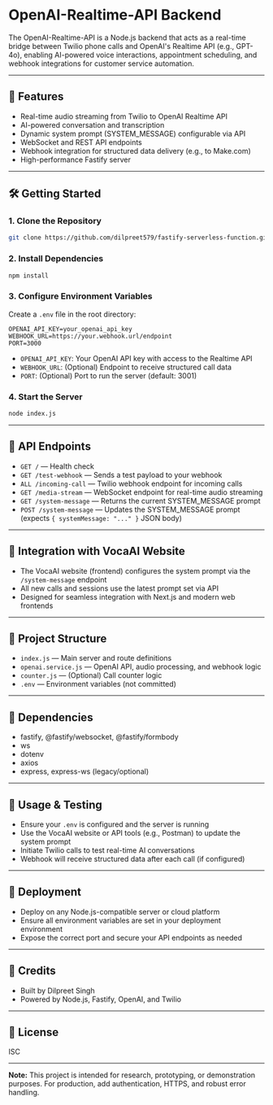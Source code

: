 # OpenAI-Realtime-API Backend

The OpenAI-Realtime-API is a Node.js backend that acts as a real-time bridge between Twilio phone calls and OpenAI's Realtime API (e.g., GPT-4o), enabling AI-powered voice interactions, appointment scheduling, and webhook integrations for customer service automation.

---

## 🚀 Features
- Real-time audio streaming from Twilio to OpenAI Realtime API
- AI-powered conversation and transcription
- Dynamic system prompt (SYSTEM_MESSAGE) configurable via API
- WebSocket and REST API endpoints
- Webhook integration for structured data delivery (e.g., to Make.com)
- High-performance Fastify server

---

## 🛠️ Getting Started

### 1. Clone the Repository
```bash
git clone https://github.com/dilpreet579/fastify-serverless-function.git
```

### 2. Install Dependencies
```bash
npm install
```

### 3. Configure Environment Variables
Create a `.env` file in the root directory:
```env
OPENAI_API_KEY=your_openai_api_key
WEBHOOK_URL=https://your.webhook.url/endpoint
PORT=3000
```
- `OPENAI_API_KEY`: Your OpenAI API key with access to the Realtime API
- `WEBHOOK_URL`: (Optional) Endpoint to receive structured call data
- `PORT`: (Optional) Port to run the server (default: 3001)

### 4. Start the Server
```bash
node index.js
```

---

## 🔌 API Endpoints

- `GET /` — Health check
- `GET /test-webhook` — Sends a test payload to your webhook
- `ALL /incoming-call` — Twilio webhook endpoint for incoming calls
- `GET /media-stream` — WebSocket endpoint for real-time audio streaming
- `GET /system-message` — Returns the current SYSTEM_MESSAGE prompt
- `POST /system-message` — Updates the SYSTEM_MESSAGE prompt (expects `{ systemMessage: "..." }` JSON body)

---

## 🤖 Integration with VocaAI Website
- The VocaAI website (frontend) configures the system prompt via the `/system-message` endpoint
- All new calls and sessions use the latest prompt set via API
- Designed for seamless integration with Next.js and modern web frontends

---

## 📁 Project Structure
- `index.js` — Main server and route definitions
- `openai.service.js` — OpenAI API, audio processing, and webhook logic
- `counter.js` — (Optional) Call counter logic
- `.env` — Environment variables (not committed)

---

## 🧩 Dependencies
- fastify, @fastify/websocket, @fastify/formbody
- ws
- dotenv
- axios
- express, express-ws (legacy/optional)

---

## 🧪 Usage & Testing
- Ensure your `.env` is configured and the server is running
- Use the VocaAI website or API tools (e.g., Postman) to update the system prompt
- Initiate Twilio calls to test real-time AI conversations
- Webhook will receive structured data after each call (if configured)

---

## 🚀 Deployment
- Deploy on any Node.js-compatible server or cloud platform
- Ensure all environment variables are set in your deployment environment
- Expose the correct port and secure your API endpoints as needed

---

## 🤝 Credits
- Built by Dilpreet Singh
- Powered by Node.js, Fastify, OpenAI, and Twilio

---

## 📄 License
ISC

---

**Note:** This project is intended for research, prototyping, or demonstration purposes. For production, add authentication, HTTPS, and robust error handling.
